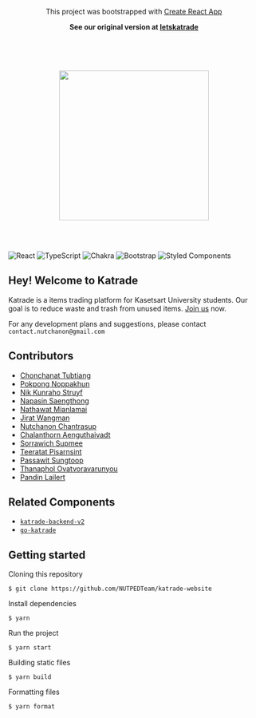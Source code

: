 
<p align="center">This project was bootstrapped with <a href="https://github.com/facebook/create-react-app">Create React App</a></p>
<p align="center"><b>See our original version at <a href="https://letskatrade.web.app">letskatrade</a></b></p>

<br /><br /><br />
<a href="https://letskatrade.web.app/">
<p align="center">
  <img src="https://github.com/katrade/katrade-website/blob/master/src/pics/logo_green_white.png?raw=true" width="300px"/>
</p>
</a>
<br /><br />


![React](https://img.shields.io/badge/react-%2320232a.svg?style=for-the-badge&logo=react&logoColor=%2361DAFB)
![TypeScript](https://img.shields.io/badge/typescript-%23007ACC.svg?style=for-the-badge&logo=typescript&logoColor=white)
![Chakra](https://img.shields.io/badge/chakra-%234ED1C5.svg?style=for-the-badge&logo=chakraui&logoColor=white)
![Bootstrap](https://img.shields.io/badge/bootstrap-%23563D7C.svg?style=for-the-badge&logo=bootstrap&logoColor=white)
![Styled Components](https://img.shields.io/badge/styled--components-DB7093?style=for-the-badge&logo=styled-components&logoColor=white)

## Hey! Welcome to Katrade

Katrade is a items trading platform for Kasetsart University students. Our goal is to reduce waste and trash from unused items. [Join us](https://letskatrade.web.app/app/register) now. 

For any development plans and suggestions, please contact `contact.nutchanon@gmail.com`

## Contributors

- [Chonchanat Tubtiang](https://github.com/chonchanat)
- [Pokpong Noppakhun](https://github.com/davepokpong)
- [Nik Kunraho Struyf](https://github.com/nikstruyf)
- [Napasin Saengthong](https://github.com/FranKydeSU)
- [Nathawat Mianlamai](https://github.com/nathawat1008)
- [Jirat Wangman](https://github.com/aimsomer)
- [Nutchanon Chantrasup](https://github.com/nutchanonc)
- [Chalanthorn Aenguthaivadt](https://github.com/ChalanthornA)
- [Sorrawich Supmee](https://github.com/Sorrawichsu)
- [Teeratat Pisarnsint](https://github.com/mteeratat)
- [Passawit Sungtoop](https://github.com/PassawitRyu)
- [Thanaphol Ovatvoravarunyou](https://github.com/s-thanaphol)
- [Pandin Lailert](https://github.com/DanCPE)


## Related Components
- [`katrade-backend-v2`](https://github.com/katrade/katrade-backend-v2)
- [`go-katrade`](https://github.com/katrade/go-katrade)


## Getting started
Cloning this repository
```
$ git clone https://github.com/NUTPEDTeam/katrade-website
```
Install dependencies
```
$ yarn
```
Run the project
```
$ yarn start
```
Building static files
```
$ yarn build
```
Formatting files
```
$ yarn format
```
